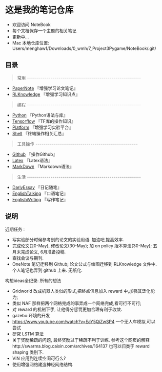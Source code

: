 #  这是我的笔记仓库
* 欢迎访问 NoteBook
* 每个文档保存一个主题的相关笔记
* 更新中...
* Mac 本地仓库位置: Users/menghaw1/Downloads/0_wmh/7_Project3Pygame/NoteBook/.git/

##  目录
> 常用  ----------------------------------------------------------

* [PaperNote](https://github.com/freelighting/NoteBook/blob/master/PaperNote.md)    『增强学习论文笔记』
* [RLKnowledge](https://github.com/freelighting/NoteBook/blob/master/RLKnowledge.md)    『增强学习知识点』

> 编程  ----------------------------------------------------------

* [Python](https://github.com/freelighting/NoteBook/blob/master/Python.md)    『Python语法与库』
* [Tensorflow](https://github.com/freelighting/NoteBook/blob/master/Tensorflow.md)    『TF库的操作知识』
* [Platform](https://github.com/freelighting/NoteBook/blob/master/Platform.md)    『增强学习实验平台』
* [Shell](https://github.com/freelighting/NoteBook/blob/master/Shell.md)    『终端操作相关汇总』

> 工具操作  ----------------------------------------------------

* [Github](https://github.com/freelighting/NoteBook/blob/master/Github.md)   『操作Github』
* [Latex](https://github.com/freelighting/NoteBook/blob/master/Latex.md)     『Latex语法』
* [MarkDown](https://github.com/freelighting/NoteBook/blob/master/MarkDown.md)    『Markdown语法』

> 生活  ----------------------------------------------------------

- [DariyEssay](https://github.com/freelighting/NoteBook/blob/master/DariyEssay.md)   『日记随笔』
- [EnglishTalking](https://github.com/freelighting/NoteBook/blob/master/EnglishTalking.md)   『口语笔记』
- [EnglishWriting](https://github.com/freelighting/NoteBook/blob/master/EnglishWriting.md)   『写作笔记』

## 说明

近期任务 :  

* 写实验部分时候参考别的论文的实验用语. 加油吧,提高效率.
* 完成论文(20-May), 修改论文(30-May); 加 on policy 版本算法(30-May);  五月末完成论文, 6月准备投稿. 
* 查找会议与期刊.
* OneNote 笔记迁移到 Github; 论文公式与绘图迁移到 RLKnowledge 文件中.个人笔记也弄到 github 上来. 无纸化.

构想ideas全纪录:     所有的想法

* Gridworld 改成机器人类似的形式,把终点信息加入 reward 中,加强其泛化能力; 
* 类似 NAF 那样把两个网络完成的事弄成一个网络完成,看可行不可行;
* 对 reward 的机制下手, 让他得分惩罚更加合理有利于收敛.
* gazebo 环境的开发
* https://www.youtube.com/watch?v=EaY5QiZwSP4 一个无人车模拟,可以尝试
* 研究 LSTM 算法
* 关于奖励稀疏的问题, 最终奖励过于稀疏不利于训练. 参考这个网页的解释http://swarma.blog.caixin.com/archives/164137  也可以归类于 reward shaping 类别下.
* VIN 应用到连续空间可行么?
* 使用增强网络建造神经网络结构.

